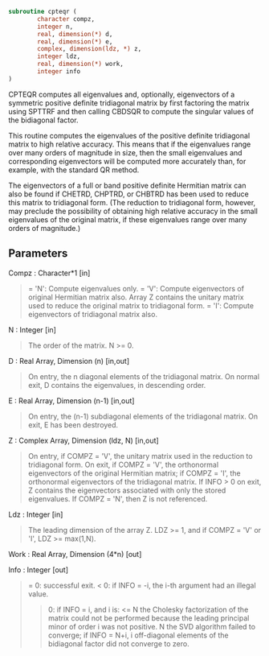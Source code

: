 ```fortran
subroutine cpteqr (
		character compz,
		integer n,
		real, dimension(*) d,
		real, dimension(*) e,
		complex, dimension(ldz, *) z,
		integer ldz,
		real, dimension(*) work,
		integer info
)
```

 CPTEQR computes all eigenvalues and, optionally, eigenvectors of a
 symmetric positive definite tridiagonal matrix by first factoring the
 matrix using SPTTRF and then calling CBDSQR to compute the singular
 values of the bidiagonal factor.

 This routine computes the eigenvalues of the positive definite
 tridiagonal matrix to high relative accuracy.  This means that if the
 eigenvalues range over many orders of magnitude in size, then the
 small eigenvalues and corresponding eigenvectors will be computed
 more accurately than, for example, with the standard QR method.

 The eigenvectors of a full or band positive definite Hermitian matrix
 can also be found if CHETRD, CHPTRD, or CHBTRD has been used to
 reduce this matrix to tridiagonal form.  (The reduction to
 tridiagonal form, however, may preclude the possibility of obtaining
 high relative accuracy in the small eigenvalues of the original
 matrix, if these eigenvalues range over many orders of magnitude.)

## Parameters
Compz : Character*1 [in]
> = 'N':  Compute eigenvalues only.
> = 'V':  Compute eigenvectors of original Hermitian
> matrix also.  Array Z contains the unitary matrix
> used to reduce the original matrix to tridiagonal
> form.
> = 'I':  Compute eigenvectors of tridiagonal matrix also.

N : Integer [in]
> The order of the matrix.  N >= 0.

D : Real Array, Dimension (n) [in,out]
> On entry, the n diagonal elements of the tridiagonal matrix.
> On normal exit, D contains the eigenvalues, in descending
> order.

E : Real Array, Dimension (n-1) [in,out]
> On entry, the (n-1) subdiagonal elements of the tridiagonal
> matrix.
> On exit, E has been destroyed.

Z : Complex Array, Dimension (ldz, N) [in,out]
> On entry, if COMPZ = 'V', the unitary matrix used in the
> reduction to tridiagonal form.
> On exit, if COMPZ = 'V', the orthonormal eigenvectors of the
> original Hermitian matrix;
> if COMPZ = 'I', the orthonormal eigenvectors of the
> tridiagonal matrix.
> If INFO > 0 on exit, Z contains the eigenvectors associated
> with only the stored eigenvalues.
> If  COMPZ = 'N', then Z is not referenced.

Ldz : Integer [in]
> The leading dimension of the array Z.  LDZ >= 1, and if
> COMPZ = 'V' or 'I', LDZ >= max(1,N).

Work : Real Array, Dimension (4*n) [out]

Info : Integer [out]
> = 0:  successful exit.
> < 0:  if INFO = -i, the i-th argument had an illegal value.
> > 0:  if INFO = i, and i is:
> <= N  the Cholesky factorization of the matrix could
> not be performed because the leading principal
> minor of order i was not positive.
> > N   the SVD algorithm failed to converge;
> if INFO = N+i, i off-diagonal elements of the
> bidiagonal factor did not converge to zero.


